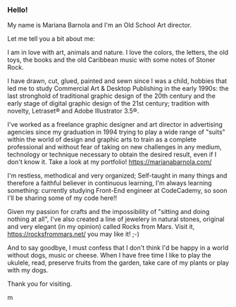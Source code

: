 ### Hello!

<!--
**Maaz-9/maaz-9** is a ✨ _special_ ✨ repository because its `README.md` (this file) appears on your GitHub profile.

Here are some ideas to get you started:

- 🔭 I’m currently working on ...
- 🌱 I’m currently learning ...
- 👯 I’m looking to collaborate on ...
- 🤔 I’m looking for help with ...
- 💬 Ask me about ...
- 📫 How to reach me: ...
- 😄 Pronouns: ...
- ⚡ Fun fact: ...
-->

My name is Mariana Barnola and I'm an Old School Art director.

Let me tell you a bit about me:

I am in love with art, animals and nature. I love the colors, the letters, the old toys, the books and the old Caribbean music with some notes of Stoner Rock.

I have drawn, cut, glued, painted and sewn since I was a child, hobbies that led me to study Commercial Art & Desktop Publishing in the early 1990s: the last stronghold of traditional graphic design of the 20th century and the early stage of digital graphic design of the 21st century; tradition with novelty, Letraset® and Adobe Illustrator 3.5®.

I've worked as a freelance graphic designer and art director in advertising agencies since my graduation in 1994 trying to play a wide range of "suits" within the world of design and graphic arts to train as a complete professional and without fear of taking on new challenges in any medium, technology or technique necessary to obtain the desired result, even if I don't know it. Take a look at my portfolio! https://marianabarnola.com/


I'm restless, methodical and very organized; Self-taught in many things and therefore a faithful believer in continuous learning, I'm always learning something: currently studying Front-End engineer at CodeCademy, so soon I'll be sharing some of my code here!!

Given my passion for crafts and the impossibility of "sitting and doing nothing at all", I've also created a line of jewelery in natural stones, original and very elegant (in my opinion) called Rocks from Mars. Visit it, https://rocksfrommars.net/ you may like it! ;-) 

And to say goodbye, I must confess that I don't think I'd be happy in a world without dogs, music or cheese.
When I have free time I like to play the ukulele, read, preserve fruits from the garden, take care of my plants or play with my dogs.

Thank you for visiting.

m
